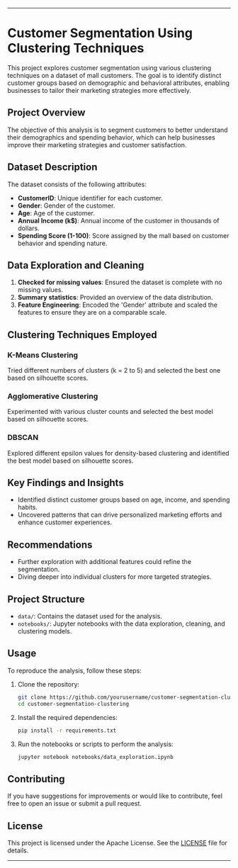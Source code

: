 
---

# Customer Segmentation Using Clustering Techniques

This project explores customer segmentation using various clustering techniques on a dataset of mall customers. The goal is to identify distinct customer groups based on demographic and behavioral attributes, enabling businesses to tailor their marketing strategies more effectively.

## **Project Overview**

The objective of this analysis is to segment customers to better understand their demographics and spending behavior, which can help businesses improve their marketing strategies and customer satisfaction.

## **Dataset Description**

The dataset consists of the following attributes:
- **CustomerID**: Unique identifier for each customer.
- **Gender**: Gender of the customer.
- **Age**: Age of the customer.
- **Annual Income (k$)**: Annual income of the customer in thousands of dollars.
- **Spending Score (1-100)**: Score assigned by the mall based on customer behavior and spending nature.

## **Data Exploration and Cleaning**

1. **Checked for missing values**: Ensured the dataset is complete with no missing values.
2. **Summary statistics**: Provided an overview of the data distribution.
3. **Feature Engineering**: Encoded the 'Gender' attribute and scaled the features to ensure they are on a comparable scale.

## **Clustering Techniques Employed**

### **K-Means Clustering**
Tried different numbers of clusters (k = 2 to 5) and selected the best one based on silhouette scores.

### **Agglomerative Clustering**
Experimented with various cluster counts and selected the best model based on silhouette scores.

### **DBSCAN**
Explored different epsilon values for density-based clustering and identified the best model based on silhouette scores.

## **Key Findings and Insights**

- Identified distinct customer groups based on age, income, and spending habits.
- Uncovered patterns that can drive personalized marketing efforts and enhance customer experiences.

## **Recommendations**

- Further exploration with additional features could refine the segmentation.
- Diving deeper into individual clusters for more targeted strategies.

## **Project Structure**

- `data/`: Contains the dataset used for the analysis.
- `notebooks/`: Jupyter notebooks with the data exploration, cleaning, and clustering models.


## Usage

To reproduce the analysis, follow these steps:

1. Clone the repository:
   ```bash
   git clone https://github.com/yourusername/customer-segmentation-clustering.git
   cd customer-segmentation-clustering
   ```

2. Install the required dependencies:
   ```bash
   pip install -r requirements.txt
   ```

3. Run the notebooks or scripts to perform the analysis:
   ```bash
   jupyter notebook notebooks/data_exploration.ipynb
   ```

## Contributing

If you have suggestions for improvements or would like to contribute, feel free to open an issue or submit a pull request.

## License

This project is licensed under the Apache License. See the [LICENSE]([LICENSE](https://github.com/muhammadadilnaeem/Customer-Segmentation-Unsupervised-Learning/blob/main/LICENSE)) file for details.

---
